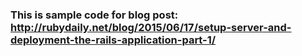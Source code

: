 ### This is sample code for blog post: http://rubydaily.net/blog/2015/06/17/setup-server-and-deployment-the-rails-application-part-1/
